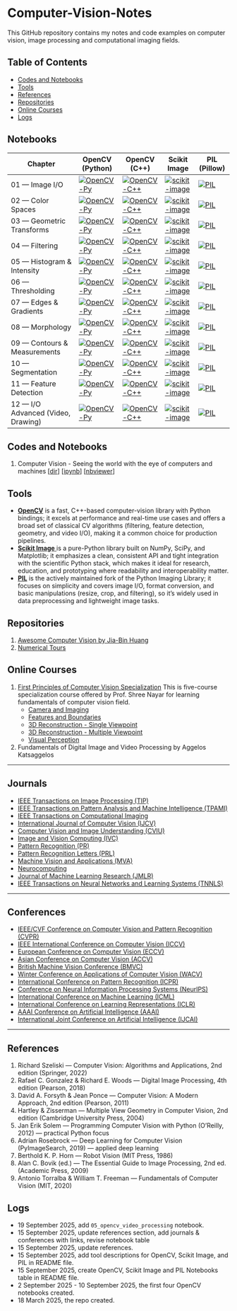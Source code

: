 # Computer-Vision-Notes
This GitHub repository contains my notes and code examples on computer vision, image processing and computational imaging fields.

<!--- 
[![Google Group](https://img.shields.io/badge/-Google%20Group-lightgrey.svg)](https://groups.google.com/forum/#!forum/python-machine-learning-reader-discussion-board)
--->

## Table of Contents
- [Codes and Notebooks](#codes-and-notebooks)
- [Tools](#tools)
- [References](#references)
- [Repositories](#repositories)
- [Online Courses](#online-courses)
- [Logs](#logs)


## Notebooks

| Chapter | OpenCV (Python) | OpenCV (C++) | Scikit Image | PIL (Pillow) |
|---------|-----------------|--------------|--------------|--------------|
| 01 — Image I/O | [![OpenCV-Py](https://img.shields.io/badge/-OpenCV%20(Py)-3776AB?logo=opencv&label=%20&labelColor=2B2B2B&style=flat-square)](https://github.com/<user>/<repo>/blob/main/notebooks/opencv/01_image_io.ipynb) | [![OpenCV-C++](https://img.shields.io/badge/-OpenCV%20(C%2B%2B)-00599C?logo=opencv&label=%20&labelColor=2B2B2B&style=flat-square)](https://github.com/<user>/<repo>/tree/main/cpp/opencv/01_image_io) | [![scikit-image](https://img.shields.io/badge/-scikit--image-F89939?logo=scikitlearn&label=%20&labelColor=2B2B2B&style=flat-square)](https://github.com/<user>/<repo>/blob/main/notebooks/skimage/01_image_io.ipynb) | [![PIL](https://img.shields.io/badge/-PIL-6E6E6E?logo=python&label=%20&labelColor=2B2B2B&style=flat-square)](https://github.com/<user>/<repo>/blob/main/notebooks/pil/01_image_io.ipynb) |
| 02 — Color Spaces | [![OpenCV-Py](https://img.shields.io/badge/-OpenCV%20(Py)-3776AB?logo=opencv&label=%20&labelColor=2B2B2B&style=flat-square)](https://github.com/<user>/<repo>/blob/main/notebooks/opencv/02_color_spaces.ipynb) | [![OpenCV-C++](https://img.shields.io/badge/-OpenCV%20(C%2B%2B)-00599C?logo=opencv&label=%20&labelColor=2B2B2B&style=flat-square)](https://github.com/<user>/<repo>/tree/main/cpp/opencv/02_color_spaces) | [![scikit-image](https://img.shields.io/badge/-scikit--image-F89939?logo=scikitlearn&label=%20&labelColor=2B2B2B&style=flat-square)](https://github.com/<user>/<repo>/blob/main/notebooks/skimage/02_color_spaces.ipynb) | [![PIL](https://img.shields.io/badge/-PIL-6E6E6E?logo=python&label=%20&labelColor=2B2B2B&style=flat-square)](https://github.com/<user>/<repo>/blob/main/notebooks/pil/02_color_spaces.ipynb) |
| 03 — Geometric Transforms | [![OpenCV-Py](https://img.shields.io/badge/-OpenCV%20(Py)-3776AB?logo=opencv&label=%20&labelColor=2B2B2B&style=flat-square)](https://github.com/<user>/<repo>/blob/main/notebooks/opencv/03_geometric_transforms.ipynb) | [![OpenCV-C++](https://img.shields.io/badge/-OpenCV%20(C%2B%2B)-00599C?logo=opencv&label=%20&labelColor=2B2B2B&style=flat-square)](https://github.com/<user>/<repo>/tree/main/cpp/opencv/03_geometric_transforms) | [![scikit-image](https://img.shields.io/badge/-scikit--image-F89939?logo=scikitlearn&label=%20&labelColor=2B2B2B&style=flat-square)](https://github.com/<user>/<repo>/blob/main/notebooks/skimage/03_geometric_transforms.ipynb) | [![PIL](https://img.shields.io/badge/-PIL-6E6E6E?logo=python&label=%20&labelColor=2B2B2B&style=flat-square)](https://github.com/<user>/<repo>/blob/main/notebooks/pil/03_geometric_transforms.ipynb) |
| 04 — Filtering | [![OpenCV-Py](https://img.shields.io/badge/-OpenCV%20(Py)-3776AB?logo=opencv&label=%20&labelColor=2B2B2B&style=flat-square)](https://github.com/<user>/<repo>/blob/main/notebooks/opencv/04_filtering.ipynb) | [![OpenCV-C++](https://img.shields.io/badge/-OpenCV%20(C%2B%2B)-00599C?logo=opencv&label=%20&labelColor=2B2B2B&style=flat-square)](https://github.com/<user>/<repo>/tree/main/cpp/opencv/04_filtering) | [![scikit-image](https://img.shields.io/badge/-scikit--image-F89939?logo=scikitlearn&label=%20&labelColor=2B2B2B&style=flat-square)](https://github.com/<user>/<repo>/blob/main/notebooks/skimage/04_filtering.ipynb) | [![PIL](https://img.shields.io/badge/-PIL-6E6E6E?logo=python&label=%20&labelColor=2B2B2B&style=flat-square)](https://github.com/<user>/<repo>/blob/main/notebooks/pil/04_filtering.ipynb) |
| 05 — Histogram & Intensity | [![OpenCV-Py](https://img.shields.io/badge/-OpenCV%20(Py)-3776AB?logo=opencv&label=%20&labelColor=2B2B2B&style=flat-square)](https://github.com/<user>/<repo>/blob/main/notebooks/opencv/05_histograms_intensity.ipynb) | [![OpenCV-C++](https://img.shields.io/badge/-OpenCV%20(C%2B%2B)-00599C?logo=opencv&label=%20&labelColor=2B2B2B&style=flat-square)](https://github.com/<user>/<repo>/tree/main/cpp/opencv/05_histograms_intensity) | [![scikit-image](https://img.shields.io/badge/-scikit--image-F89939?logo=scikitlearn&label=%20&labelColor=2B2B2B&style=flat-square)](https://github.com/<user>/<repo>/blob/main/notebooks/skimage/05_histograms_intensity.ipynb) | [![PIL](https://img.shields.io/badge/-PIL-6E6E6E?logo=python&label=%20&labelColor=2B2B2B&style=flat-square)](https://github.com/<user>/<repo>/blob/main/notebooks/pil/05_histograms_intensity.ipynb) |
| 06 — Thresholding | [![OpenCV-Py](https://img.shields.io/badge/-OpenCV%20(Py)-3776AB?logo=opencv&label=%20&labelColor=2B2B2B&style=flat-square)](https://github.com/<user>/<repo>/blob/main/notebooks/opencv/06_thresholding.ipynb) | [![OpenCV-C++](https://img.shields.io/badge/-OpenCV%20(C%2B%2B)-00599C?logo=opencv&label=%20&labelColor=2B2B2B&style=flat-square)](https://github.com/<user>/<repo>/tree/main/cpp/opencv/06_thresholding) | [![scikit-image](https://img.shields.io/badge/-scikit--image-F89939?logo=scikitlearn&label=%20&labelColor=2B2B2B&style=flat-square)](https://github.com/<user>/<repo>/blob/main/notebooks/skimage/06_thresholding.ipynb) | [![PIL](https://img.shields.io/badge/-PIL-6E6E6E?logo=python&label=%20&labelColor=2B2B2B&style=flat-square)](https://github.com/<user>/<repo>/blob/main/notebooks/pil/06_thresholding.ipynb) |
| 07 — Edges & Gradients | [![OpenCV-Py](https://img.shields.io/badge/-OpenCV%20(Py)-3776AB?logo=opencv&label=%20&labelColor=2B2B2B&style=flat-square)](https://github.com/<user>/<repo>/blob/main/notebooks/opencv/07_edges_gradients.ipynb) | [![OpenCV-C++](https://img.shields.io/badge/-OpenCV%20(C%2B%2B)-00599C?logo=opencv&label=%20&labelColor=2B2B2B&style=flat-square)](https://github.com/<user>/<repo>/tree/main/cpp/opencv/07_edges_gradients) | [![scikit-image](https://img.shields.io/badge/-scikit--image-F89939?logo=scikitlearn&label=%20&labelColor=2B2B2B&style=flat-square)](https://github.com/<user>/<repo>/blob/main/notebooks/skimage/07_edges_gradients.ipynb) | [![PIL](https://img.shields.io/badge/-PIL-6E6E6E?logo=python&label=%20&labelColor=2B2B2B&style=flat-square)](https://github.com/<user>/<repo>/blob/main/notebooks/pil/07_edges_gradients.ipynb) |
| 08 — Morphology | [![OpenCV-Py](https://img.shields.io/badge/-OpenCV%20(Py)-3776AB?logo=opencv&label=%20&labelColor=2B2B2B&style=flat-square)](https://github.com/<user>/<repo>/blob/main/notebooks/opencv/08_morphology.ipynb) | [![OpenCV-C++](https://img.shields.io/badge/-OpenCV%20(C%2B%2B)-00599C?logo=opencv&label=%20&labelColor=2B2B2B&style=flat-square)](https://github.com/<user>/<repo>/tree/main/cpp/opencv/08_morphology) | [![scikit-image](https://img.shields.io/badge/-scikit--image-F89939?logo=scikitlearn&label=%20&labelColor=2B2B2B&style=flat-square)](https://github.com/<user>/<repo>/blob/main/notebooks/skimage/08_morphology.ipynb) | [![PIL](https://img.shields.io/badge/-PIL-6E6E6E?logo=python&label=%20&labelColor=2B2B2B&style=flat-square)](https://github.com/<user>/<repo>/blob/main/notebooks/pil/08_morphology.ipynb) |
| 09 — Contours & Measurements | [![OpenCV-Py](https://img.shields.io/badge/-OpenCV%20(Py)-3776AB?logo=opencv&label=%20&labelColor=2B2B2B&style=flat-square)](https://github.com/<user>/<repo>/blob/main/notebooks/opencv/09_contours_measurements.ipynb) | [![OpenCV-C++](https://img.shields.io/badge/-OpenCV%20(C%2B%2B)-00599C?logo=opencv&label=%20&labelColor=2B2B2B&style=flat-square)](https://github.com/<user>/<repo>/tree/main/cpp/opencv/09_contours_measurements) | [![scikit-image](https://img.shields.io/badge/-scikit--image-F89939?logo=scikitlearn&label=%20&labelColor=2B2B2B&style=flat-square)](https://github.com/<user>/<repo>/blob/main/notebooks/skimage/09_contours_measurements.ipynb) | [![PIL](https://img.shields.io/badge/-PIL-6E6E6E?logo=python&label=%20&labelColor=2B2B2B&style=flat-square)](https://github.com/<user>/<repo>/blob/main/notebooks/pil/09_contours_measurements.ipynb) |
| 10 — Segmentation | [![OpenCV-Py](https://img.shields.io/badge/-OpenCV%20(Py)-3776AB?logo=opencv&label=%20&labelColor=2B2B2B&style=flat-square)](https://github.com/<user>/<repo>/blob/main/notebooks/opencv/10_segmentation.ipynb) | [![OpenCV-C++](https://img.shields.io/badge/-OpenCV%20(C%2B%2B)-00599C?logo=opencv&label=%20&labelColor=2B2B2B&style=flat-square)](https://github.com/<user>/<repo>/tree/main/cpp/opencv/10_segmentation) | [![scikit-image](https://img.shields.io/badge/-scikit--image-F89939?logo=scikitlearn&label=%20&labelColor=2B2B2B&style=flat-square)](https://github.com/<user>/<repo>/blob/main/notebooks/skimage/10_segmentation.ipynb) | [![PIL](https://img.shields.io/badge/-PIL-6E6E6E?logo=python&label=%20&labelColor=2B2B2B&style=flat-square)](https://github.com/<user>/<repo>/blob/main/notebooks/pil/10_segmentation.ipynb) |
| 11 — Feature Detection | [![OpenCV-Py](https://img.shields.io/badge/-OpenCV%20(Py)-3776AB?logo=opencv&label=%20&labelColor=2B2B2B&style=flat-square)](https://github.com/<user>/<repo>/blob/main/notebooks/opencv/11_features.ipynb) | [![OpenCV-C++](https://img.shields.io/badge/-OpenCV%20(C%2B%2B)-00599C?logo=opencv&label=%20&labelColor=2B2B2B&style=flat-square)](https://github.com/<user>/<repo>/tree/main/cpp/opencv/11_features) | [![scikit-image](https://img.shields.io/badge/-scikit--image-F89939?logo=scikitlearn&label=%20&labelColor=2B2B2B&style=flat-square)](https://github.com/<user>/<repo>/blob/main/notebooks/skimage/11_features.ipynb) | [![PIL](https://img.shields.io/badge/-PIL-6E6E6E?logo=python&label=%20&labelColor=2B2B2B&style=flat-square)](https://github.com/<user>/<repo>/blob/main/notebooks/pil/11_features.ipynb) |
| 12 — I/O Advanced (Video, Drawing) | [![OpenCV-Py](https://img.shields.io/badge/-OpenCV%20(Py)-3776AB?logo=opencv&label=%20&labelColor=2B2B2B&style=flat-square)](https://github.com/<user>/<repo>/blob/main/notebooks/opencv/12_io_advanced_video_drawing.ipynb) | [![OpenCV-C++](https://img.shields.io/badge/-OpenCV%20(C%2B%2B)-00599C?logo=opencv&label=%20&labelColor=2B2B2B&style=flat-square)](https://github.com/<user>/<repo>/tree/main/cpp/opencv/12_io_advanced_video_drawing) | [![scikit-image](https://img.shields.io/badge/-scikit--image-F89939?logo=scikitlearn&label=%20&labelColor=2B2B2B&style=flat-square)](https://github.com/<user>/<repo>/blob/main/notebooks/skimage/12_io_advanced_video_drawing.ipynb) | [![PIL](https://img.shields.io/badge/-PIL-6E6E6E?logo=python&label=%20&labelColor=2B2B2B&style=flat-square)](https://github.com/<user>/<repo>/blob/main/notebooks/pil/12_io_advanced_video_drawing.ipynb) |


<!---
- Excerpts from the [Foreword](./docs/foreword_ro.pdf) and [Preface](./docs/preface_sr.pdf)
- [Instructions for setting up Python and the Jupiter Notebook](./code/ch01/README.md)  

<br>
--->

<!--- 1. Computer Vision - Seeing the world with the eye of computers and machines [[dir](./code/ch01)] [[ipynb](./code/ch01/ch01.ipynb)] [[nbviewer](http://nbviewer.ipython.org/github/rasbt/python-machine-learning-book/blob/master/code/ch01/ch01.ipynb)] --->

## Codes and Notebooks
1. Computer Vision - Seeing the world with the eye of computers and machines [[dir](./code/ch01)] [[ipynb](./code/ch01/ch01.ipynb)] [[nbviewer](http://nbviewer.ipython.org/github/rasbt/python-machine-learning-book/blob/master/code/ch01/ch01.ipynb)]
<!--- 2. Computer Vision - Seeing the world with the eye of computers and machines [[dir](./code/ch01)] [[ipynb](./code/ch01/ch01.ipynb)] [[nbviewer](http://nbviewer.ipython.org/github/rasbt/python-machine-learning-book/blob/master/code/ch01/ch01.ipynb)]
3. Computer Vision - Seeing the world with the eye of computers and machines [[dir](./code/ch01)] [[ipynb](./code/ch01/ch01.ipynb)] [[nbviewer](http://nbviewer.ipython.org/github/rasbt/python-machine-learning-book/blob/master/code/ch01/ch01.ipynb)]
4. Computer Vision - Seeing the world with the eye of computers and machines [[dir](./code/ch01)] [[ipynb](./code/ch01/ch01.ipynb)] [[nbviewer](http://nbviewer.ipython.org/github/rasbt/python-machine-learning-book/blob/master/code/ch01/ch01.ipynb)]
--->
<!---
#### Equation Reference

<a href="https://github.com/rasbt/python-machine-learning-book/tree/master/docs/equations"><img src="images/equation-ref-logo.png" width="200" height="200" /></a>

[[PDF](./docs/equations/pymle-equations.pdf)] [[TEX](./docs/equations/pymle-equations.tex)]

#### Slides for Teaching

A big thanks to [Dmitriy Dligach](dmitriydligach) for sharing his slides from his machine learning course that is currently offered at [Loyola University Chicago](http://www.luc.edu/cs/). 

- [https://github.com/dmitriydligach/PyMLSlides](https://github.com/dmitriydligach/PyMLSlides)
- 
--->
## Tools
- [**OpenCV**](https://docs.opencv.org/4.x/index.html) is a fast, C++-based computer-vision library with Python bindings; it excels at performance and real-time use cases and offers a broad set of classical CV algorithms (filtering, feature detection, geometry, and video I/O), making it a common choice for production pipelines.
- [**Scikit Image** ](https://scikit-image.org/) is a pure-Python library built on NumPy, SciPy, and Matplotlib; it emphasizes a clean, consistent API and tight integration with the scientific Python stack, which makes it ideal for research, education, and prototyping where readability and interoperability matter.
- [**PIL**](https://pillow.readthedocs.io/en/stable/) is the actively maintained fork of the Python Imaging Library; it focuses on simplicity and covers image I/O, format conversion, and basic manipulations (resize, crop, and filtering), so it’s widely used in data preprocessing and lightweight image tasks.

<!---
- [Octave `image` Package](https://octave.sourceforge.io/image/overview.html)
#### Additional Math and NumPy Resources

Some readers were asking about Math and NumPy primers, since they were not included due to length limitations. However, I recently put together such resources for another book, but I made these *chapters* freely available online in hope that they also serve as helpful background material for this book:


- Algebra Basics [[PDF](https://sebastianraschka.com/pdf/books/dlb/appendix_b_algebra.pdf)] [[EPUB](https://sebastianraschka.com/pdf/books/dlb/appendix_b_algebra.epub)]

- A Calculus and Differentiation Primer [[PDF](https://sebastianraschka.com/pdf/books/dlb/appendix_d_calculus.pdf)] [[EPUB](https://sebastianraschka.com/pdf/books/dlb/appendix_d_calculus.epub)]

- Introduction to NumPy [[PDF](https://sebastianraschka.com/pdf/books/dlb/appendix_f_numpy-intro.pdf)] [[EPUB](https://sebastianraschka.com/pdf/books/dlb/appendix_f_numpy-intro.epub)] [[Code Notebook](https://github.com/rasbt/deep-learning-book/blob/master/code/appendix_f_numpy-intro/appendix_f_numpy-intro.ipynb)]

---
--->

<!---
#### Citing this Book

You are very welcome to re-use the code snippets or other contents from this book
in scientific publications and other works;
in this case, I would appreciate citations to the original source:

**BibTeX**:

```
@Book{raschka2015python,
 author = {Raschka, Sebastian},
 title = {Python Machine Learning},
 publisher = {Packt Publishing},
 year = {2015},
 address = {Birmingham, UK},
 isbn = {1783555130}
 }
```
--->

<!---
### [Feedback & Reviews](./docs/feedback.md)

#### [Short review snippets](./docs/feedback.md)

[![](./images/pymle_amzn.png)](https://www.amazon.com/Python-Machine-Learning-Sebastian-Raschka/dp/1783555130/ref=sr_1_1?ie=UTF8&qid=1472342570&sr=8-1&keywords=sebastian+raschka)

---
> *Sebastian Raschka’s new book, Python Machine Learning, has just been released. I got a chance to read a review copy and it’s just as I expected - really great! It’s well organized, super easy to follow, and it not only offers a good foundation for smart, non-experts, practitioners will get some ideas and learn new tricks here as well.*  
– Lon Riesberg at [Data Elixir](http://dataelixir.com/issues/55#start)

> *Superb job! Thus far, for me it seems to have hit the right balance of theory and practice…math and code!*   
– [Brian Thomas](http://sebastianraschka.com/blog/2015/writing-pymle.html#comment-2295668894)

> *I've read (virtually) every Machine Learning title based around Scikit-learn and this is hands-down the best one out there.*    
– [Jason Wolosonovich](https://www.linkedin.com/pulse/python-machine-learning-sebastian-raschka-review-jason-wolosonovich?trk=prof-post)

> *The best book I've seen to come out of PACKT Publishing. This is a very well written introduction to machine learning with Python. As others have noted, a perfect mixture of theory and application.*    
– [Josh D.](https://www.amazon.com/gp/customer-reviews/R27WB1GWTNGIR2/ref=cm_cr_getr_d_rvw_ttl?ie=UTF8&ASIN=1783555130)

> *A book with a blend of qualities that is hard to come by: combines the needed mathematics to control the theory with the applied coding in Python. Also great to see it doesn't waste paper in giving a primer on Python as many other books do just to appeal to the greater audience. You can tell it's been written by knowledgeable writers and not just DIY geeks.*    
– [Amazon Customer](https://www.amazon.com/gp/customer-reviews/RZWY4TF66Z6V0/ref=cm_cr_getr_d_rvw_ttl?ie=UTF8&ASIN=1783555130)

> *Sebastian Raschka created an amazing machine learning tutorial which combines theory with practice. The book explains machine learning from a theoretical perspective and has tons of coded examples to show how you would actually use the machine learning technique. It can be read by a beginner or advanced programmer.*
- William P. Ross, [7 Must Read Python Books](http://williampross.com/7-must-read-python-books/)

#### Longer reviews

If you need help to decide whether this book is for you, check out some of the "longer" reviews linked below. (If you wrote a review, please let me know, and I'd be happy to add it to the list).

- [Python Machine Learning Review](http://www.bcs.org/content/conWebDoc/55586) by Patrick Hill at the Chartered Institute for IT
- [Book Review: Python Machine Learning by Sebastian Raschka](http://whatpixel.com/python-machine-learning-book-review/) by Alex Turner at WhatPixel

---

## Links

- ebook and paperback at [Amazon.com](http://www.amazon.com/Python-Machine-Learning-Sebastian-Raschka/dp/1783555130/ref=sr_1_2?ie=UTF8&qid=1437754343&sr=8-2&keywords=python+machine+learning+essentials), [Amazon.co.uk](http://www.amazon.co.uk/Python-Machine-Learning-Sebastian-Raschka/dp/1783555130), [Amazon.de](http://www.amazon.de/s/ref=nb_sb_noss_2?__mk_de_DE=ÅMÅŽÕÑ&url=search-alias%3Daps&field-keywords=python+machine+learning)
- [ebook and paperback](https://www.packtpub.com/big-data-and-business-intelligence/python-machine-learning) from Packt (the publisher)
- at other book stores: [Google Books](https://books.google.com/books?id=GOVOCwAAQBAJ&source=gbs_slider_cls_metadata_7_mylibrary), [O'Reilly](http://shop.oreilly.com/product/9781783555130.do), [Safari](https://www.safaribooksonline.com/library/view/python-machine-learning/9781783555130/), [Barnes & Noble](http://www.barnesandnoble.com/w/python-machine-learning-essentials-sebastian-raschka/1121999969?ean=9781783555130), [Apple iBooks](https://itunes.apple.com/us/book/python-machine-learning/id1028207310?mt=11), ...
- social platforms: [Goodreads](https://www.goodreads.com/book/show/25545994-python-machine-learning)

#### Translations

- [Italian translation](https://www.amazon.it/learning-Costruire-algoritmi-generare-conoscenza/dp/8850333978/) via "Apogeo"
- [German translation](https://www.amazon.de/Machine-Learning-Python-mitp-Professional/dp/3958454224/) via "mitp Verlag"
- [Japanese translation](http://www.amazon.co.jp/gp/product/4844380605/) via "Impress Top Gear"
- [Chinese translation (traditional Chinese)](https://taiwan.kinokuniya.com/bw/9789864341405)
- [Chinese translation (simple Chinese)](https://book.douban.com/subject/27000110/)
- [Korean translation](http://www.kyobobook.co.kr/product/detailViewKor.laf?mallGb=KOR&ejkGb=KOR&barcode=9791187497035) via "Kyobo"
- [Polish translation](https://www.amazon.de/Python-Uczenie-maszynowe-Sebastian-Raschka/dp/8328336138/ref=sr_1_11?ie=UTF8&qid=1513601461&sr=8-11&keywords=sebastian+raschka) via "Helion"

---
--->

   
<!--- BONUS NOTEBOOKS

### Bonus Notebooks (not in the book)

- Logistic Regression Implementation [[dir](./code/bonus)] [[ipynb](./code/bonus/logistic_regression.ipynb)] [[nbviewer](http://nbviewer.ipython.org/github/rasbt/python-machine-learning-book/blob/master/code/bonus/logistic_regression.ipynb)]
- A Basic Pipeline and Grid Search Setup [[dir](./code/bonus)] [[ipynb](./code/bonus/svm_iris_pipeline_and_gridsearch.ipynb)] [[nbviewer](http://nbviewer.ipython.org/github/rasbt/python-machine-learning-book/blob/master/code/bonus/svm_iris_pipeline_and_gridsearch.ipynb)]
- An Extended Nested Cross-Validation Example [[dir](./code/bonus)] [[ipynb](./code/bonus/nested_cross_validation.ipynb)] [[nbviewer](http://nbviewer.ipython.org/github/rasbt/python-machine-learning-book/blob/master/code/bonus/nested_cross_validation.ipynb)]
- A Simple Barebones Flask Webapp Template [[view directory](./code/bonus/flask_webapp_ex01)][[download as zip-file](https://github.com/rasbt/python-machine-learning-book/raw/master/code/bonus/flask_webapp_ex01/flask_webapp_ex01.zip)]
- Reading handwritten digits from MNIST into NumPy arrays [[GitHub ipynb](./code/bonus/reading_mnist.ipynb)] [[nbviewer](http://nbviewer.ipython.org/github/rasbt/python-machine-learning-book/blob/master/code/bonus/reading_mnist.ipynb)]
- Scikit-learn Model Persistence using JSON [[GitHub ipynb](./code/bonus/scikit-model-to-json.ipynb)] [[nbviewer](http://nbviewer.ipython.org/github/rasbt/python-machine-learning-book/blob/master/code/bonus/scikit-model-to-json.ipynb)]
- Multinomial logistic regression / softmax regression [[GitHub ipynb](./code/bonus/softmax-regression.ipynb)] [[nbviewer](http://nbviewer.ipython.org/github/rasbt/python-machine-learning-book/blob/master/code/bonus/softmax-regression.ipynb)]

<hr>
--->

<!--- RELATED CONTENT
**Related Content**

- [Model evaluation, model selection, and algorithm selection in machine learning - Part I](http://sebastianraschka.com/blog/2016/model-evaluation-selection-part1.html)
- [Model evaluation, model selection, and algorithm selection in machine learning - Part II](http://sebastianraschka.com/blog/2016/model-evaluation-selection-part2.html)
- [Model evaluation, model selection, and algorithm selection in machine learning - Part III](http://sebastianraschka.com/blog/2016/model-evaluation-selection-part3.html)
--->


<!---
**Note**

I have set up a separate library, [`mlxtend`](http://rasbt.github.io/mlxtend/), containing additional implementations of machine learning (and general "data science") algorithms. I also added implementations from this book (for example, the decision region plot, the artificial neural network, and sequential feature selection algorithms) with additional functionality.

[![](./images/mlxtend_logo.png)](http://rasbt.github.io/mlxtend/)
--->


## Repositories
1. [Awesome Computer Vision by Jia-Bin Huang](https://github.com/jbhuang0604/awesome-computer-vision?tab=readme-ov-file)
2. [Numerical Tours](https://mathematical-tours.github.io/maths-ia-course/)

## Online Courses
1. [First Principles of Computer Vision Specialization](https://www.coursera.org/learn/3d-reconstruction-multiple-viewpoints?specialization=firstprinciplesofcomputervision)
   This is five-course specialization course offered by Prof. Shree Nayar for learning fundamentals of computer vision field. 
   - [Camera and Imaging](https://www.coursera.org/learn/cameraandimaging?specialization=firstprinciplesofcomputervision)
   - [Features and Boundaries](https://www.coursera.org/learn/features-and-boundaries?specialization=firstprinciplesofcomputervision)
   - [3D Reconstruction - Single Viewpoint](https://www.coursera.org/learn/3d-reconstruction---single-viewpoint?specialization=firstprinciplesofcomputervision)
   - [3D Reconstruction - Multiple Viewpoint](https://www.coursera.org/learn/3d-reconstruction-multiple-viewpoints?specialization=firstprinciplesofcomputervision)
   - [Visual Perception](https://www.coursera.org/learn/perception?specialization=firstprinciplesofcomputervision)
3. Fundamentals of Digital Image and Video Processing by Aggelos Katsaggelos 

---

## Journals

* [IEEE Transactions on Image Processing (TIP)](https://ieeexplore.ieee.org/xpl/RecentIssue.jsp?punumber=83)
* [IEEE Transactions on Pattern Analysis and Machine Intelligence (TPAMI)](https://ieeexplore.ieee.org/xpl/RecentIssue.jsp?punumber=34)
* [IEEE Transactions on Computational Imaging](https://ieeexplore.ieee.org/xpl/RecentIssue.jsp?punumber=6745852)
* [International Journal of Computer Vision (IJCV)](https://www.springer.com/journal/11263)
* [Computer Vision and Image Understanding (CVIU)](https://www.sciencedirect.com/journal/computer-vision-and-image-understanding)
* [Image and Vision Computing (IVC)](https://www.sciencedirect.com/journal/image-and-vision-computing)
* [Pattern Recognition (PR)](https://www.sciencedirect.com/journal/pattern-recognition)
* [Pattern Recognition Letters (PRL)](https://www.sciencedirect.com/journal/pattern-recognition-letters)
* [Machine Vision and Applications (MVA)](https://www.springer.com/journal/138)
* [Neurocomputing](https://www.sciencedirect.com/journal/neurocomputing)
* [Journal of Machine Learning Research (JMLR)](https://www.jmlr.org/)
* [IEEE Transactions on Neural Networks and Learning Systems (TNNLS)](https://ieeexplore.ieee.org/xpl/RecentIssue.jsp?punumber=5962385)

---

## Conferences

* [IEEE/CVF Conference on Computer Vision and Pattern Recognition (CVPR)](https://cvpr.thecvf.com/)
* [IEEE International Conference on Computer Vision (ICCV)](https://iccv.thecvf.com/)
* [European Conference on Computer Vision (ECCV)](https://eccv.ecva.net/)
* [Asian Conference on Computer Vision (ACCV)](https://accv2024.org/)
* [British Machine Vision Conference (BMVC)](https://bmvc2024.org.uk/)
* [Winter Conference on Applications of Computer Vision (WACV)](https://wacv.thecvf.com/)
* [International Conference on Pattern Recognition (ICPR)](https://www.icpr2024.org/)
* [Conference on Neural Information Processing Systems (NeurIPS)](https://nips.cc/)
* [International Conference on Machine Learning (ICML)](https://icml.cc/)
* [International Conference on Learning Representations (ICLR)](https://iclr.cc/)
* [AAAI Conference on Artificial Intelligence (AAAI)](https://aaai.org/Conferences/AAAI)
* [International Joint Conference on Artificial Intelligence (IJCAI)](https://ijcai.org/)

---


## References
1. Richard Szeliski — Computer Vision: Algorithms and Applications, 2nd edition (Springer, 2022)
2. Rafael C. Gonzalez & Richard E. Woods — Digital Image Processing, 4th edition (Pearson, 2018)
3. David A. Forsyth & Jean Ponce — Computer Vision: A Modern Approach, 2nd edition (Pearson, 2011)
4. Hartley & Zisserman — Multiple View Geometry in Computer Vision, 2nd edition (Cambridge University Press, 2004)
5. Jan Erik Solem — Programming Computer Vision with Python (O’Reilly, 2012) — practical Python focus
6. Adrian Rosebrock — Deep Learning for Computer Vision (PyImageSearch, 2019) — applied deep learning
7. Berthold K. P. Horn — Robot Vision (MIT Press, 1986)
8. Alan C. Bovik (ed.) — The Essential Guide to Image Processing, 2nd ed. (Academic Press, 2009)
9. Antonio Torralba & William T. Freeman — Fundamentals of Computer Vision (MIT, 2020)


<!--- EXAMPLES
## Examples and Applications by Readers

Once again, I have to say (big!) THANKS for all the nice feedback about the book. I've received many emails from readers, who
put the concepts and examples from this book out into the real world and make good use of them in their projects. In this section, I am
starting to gather some of these great applications, and I'd be more than happy to add your project to this list -- just shoot me a quick mail!

- [40 scripts on Optical Character Recognition](https://github.com/rrlyman/PythonMachineLearingExamples) by [Richard Lyman](https://github.com/rrlyman)
- [Code experiments](https://github.com/jeremyn/python-machine-learning-book) by [Jeremy Nation](https://github.com/jeremyn)
- [What I Learned Implementing a Classifier from Scratch in Python](http://www.jeannicholashould.com) by [Jean-Nicholas Hould](http://www.jeannicholashould.com)

--->

<!--- FAQ
## FAQ

### General Questions

- [What are machine learning and data science?](./faq/datascience-ml.md)
- [Why do you and other people sometimes implement machine learning algorithms from scratch?](./faq/implementing-from-scratch.md)
- [What learning path/discipline in data science I should focus on?](./faq/data-science-career.md)
- [At what point should one start contributing to open source?](./faq/open-source.md)
- [How important do you think having a mentor is to the learning process?](./faq/mentor.md)
- [Where are the best online communities centered around data science/machine learning or python?](./faq/ml-python-communities.md)
- [How would you explain machine learning to a software engineer?](./faq/ml-to-a-programmer.md)
- [How would your curriculum for a machine learning beginner look like?](./faq/ml-curriculum.md)
- [What is the Definition of Data Science?](./faq/definition_data-science.md)
- [How do Data Scientists perform model selection? Is it different from Kaggle?](./faq/model-selection-in-datascience.md)

### Questions about the Machine Learning Field

- [How are Artificial Intelligence and Machine Learning related?](./faq/ai-and-ml.md)
- [What are some real-world examples of applications of machine learning in the field?](./faq/ml-examples.md)
- [What are the different fields of study in data mining?](./faq/datamining-overview.md)
- [What are differences in research nature between the two fields: machine learning & data mining?](./faq/datamining-vs-ml.md)
- [How do I know if the problem is solvable through machine learning?](./faq/ml-solvable.md)
- [What are the origins of machine learning?](./faq/ml-origins.md)
- [How was classification, as a learning machine, developed?](./faq/classifier-history.md)
- [Which machine learning algorithms can be considered as among the best?](./faq/best-ml-algo.md)
- [What are the broad categories of classifiers?](./faq/classifier-categories.md)
- [What is the difference between a classifier and a model?](./faq/difference_classifier_model.md)
- [What is the difference between a parametric learning algorithm and a nonparametric learning algorithm?](./faq/parametric_vs_nonparametric.md)
- [What is the difference between a cost function and a loss function in machine learning?](./faq/cost-vs-loss.md)

### Questions about ML Concepts and Statistics

##### Cost Functions and Optimization

- [Fitting a model via closed-form equations vs. Gradient Descent vs Stochastic Gradient Descent vs Mini-Batch Learning -- what is the difference?](./faq/closed-form-vs-gd.md)
- [How do you derive the Gradient Descent rule for Linear Regression and Adaline?](./faq/linear-gradient-derivative.md)

##### Regression Analysis

- [What is the difference between Pearson R and Simple Linear Regression?](./faq/pearson-r-vs-linear-regr.md)

##### Tree models

- [How does the random forest model work? How is it different from bagging and boosting in ensemble models?](./faq/bagging-boosting-rf.md)
- [What are the disadvantages of using classic decision tree algorithm for a large dataset?](./faq/decision-tree-disadvantages.md)
- [Why are implementations of decision tree algorithms usually binary, and what are the advantages of the different impurity metrics?](./faq/decision-tree-binary.md)
- [Why are we growing decision trees via entropy instead of the classification error?](./faq/decisiontree-error-vs-entropy.md)
- [When can a random forest perform terribly?](./faq/random-forest-perform-terribly.md)

##### Model evaluation

- [What is overfitting?](./faq/overfitting.md)
- [How can I avoid overfitting?](./faq/avoid-overfitting.md)
- [Is it always better to have the largest possible number of folds when performing cross validation?](./faq/number-of-kfolds.md)
- [When training an SVM classifier, is it better to have a large or small number of support vectors?](./faq/num-support-vectors.md)
- [How do I evaluate a model?](./faq/evaluate-a-model.md)
- [What is the best validation metric for multi-class classification?](./faq/multiclass-metric.md)
- [What factors should I consider when choosing a predictive model technique?](./faq/choosing-technique.md)
- [What are the best toy datasets to help visualize and understand classifier behavior?](./faq/clf-behavior-data.md)
- [How do I select SVM kernels?](./faq/select_svm_kernels.md)
- [Interlude: Comparing and Computing Performance Metrics in Cross-Validation -- Imbalanced Class Problems and 3 Different Ways to Compute the F1 Score](./faq/computing-the-f1-score.md)

##### Logistic Regression

- [What is Softmax regression and how is it related to Logistic regression?](./faq/softmax_regression.md)
- [Why is logistic regression considered a linear model?](./faq/logistic_regression_linear.md)
- [What is the probabilistic interpretation of regularized logistic regression?](./faq/probablistic-logistic-regression.md)
- [Does regularization in logistic regression always results in better fit and better generalization?](./faq/regularized-logistic-regression-performance.md)
- [What is the major difference between naive Bayes and logistic regression?](./faq/naive-bayes-vs-logistic-regression.md)
- [What exactly is the "softmax and the multinomial logistic loss" in the context of machine learning?](./faq/softmax.md)
- [What is the relation between Logistic Regression and Neural Networks and when to use which?](./faq/logisticregr-neuralnet.md)
- [Logistic Regression: Why sigmoid function?](./faq/logistic-why-sigmoid.md)
- [Is there an analytical solution to Logistic Regression similar to the Normal Equation for Linear Regression?](./faq/logistic-analytical.md)


##### Neural Networks and Deep Learning

- [What is the difference between deep learning and usual machine learning?](./faq/difference-deep-and-normal-learning.md)
- [Can you give a visual explanation for the back propagation algorithm for neural networks?](./faq/visual-backpropagation.md)
- [Why did it take so long for deep networks to be invented?](./faq/inventing-deeplearning.md)
- [What are some good books/papers for learning deep learning?](./faq/deep-learning-resources.md)
- [Why are there so many deep learning libraries?](./faq/many-deeplearning-libs.md)
- [Why do some people hate neural networks/deep learning?](./faq/deeplearning-criticism.md)
- [How can I know if Deep Learning works better for a specific problem than SVM or random forest?](./faq/deeplearn-vs-svm-randomforest.md)
- [What is wrong when my neural network's error increases?](./faq/neuralnet-error.md)
- [How do I debug an artificial neural network algorithm?](./faq/nnet-debugging-checklist.md)
- [What is the difference between a Perceptron, Adaline, and neural network model?](./faq/diff-perceptron-adaline-neuralnet.md)
- [What is the basic idea behind the dropout technique?](./faq/dropout.md)


##### Other Algorithms for Supervised Learning

- [Why is Nearest Neighbor a Lazy Algorithm?](./faq/lazy-knn.md)

##### Unsupervised Learning

- [What are some of the issues with clustering?](./faq/issues-with-clustering.md)

##### Semi-Supervised Learning

- [What are the advantages of semi-supervised learning over supervised and unsupervised learning?](./faq/semi-vs-supervised.md)

##### Ensemble Methods

- [Is Combining Classifiers with Stacking Better than Selecting the Best One?](./faq/logistic-boosting.md)

##### Preprocessing, Feature Selection and Extraction

- [Why do we need to re-use training parameters to transform test data?](./faq/scale-training-test.md)
- [What are the different dimensionality reduction methods in machine learning?](./faq/dimensionality-reduction.md)
- [What is the difference between LDA and PCA for dimensionality reduction?](./faq/lda-vs-pca.md)
- [When should I apply data normalization/standardization?](./faq/when-to-standardize.md)
- [Does mean centering or feature scaling affect a Principal Component Analysis?](./faq/pca-scaling.md)
- [How do you attack a machine learning problem with a large number of features?](./faq/large-num-features.md)
- [What are some common approaches for dealing with missing data?](./faq/missing-data.md)
- [What is the difference between filter, wrapper, and embedded methods for feature selection?](./faq/feature_sele_categories.md)
- [Should data preparation/pre-processing step be considered one part of feature engineering? Why or why not?](./faq/dataprep-vs-dataengin.md)
- [Is a bag of words feature representation for text classification considered as a sparse matrix?](./faq/bag-of-words-sparsity.md)

##### Naive Bayes

- [Why is the Naive Bayes Classifier naive?](./faq/naive-naive-bayes.md)
- [What is the decision boundary for Naive Bayes?](./faq/naive-bayes-boundary.md)
- [Can I use Naive Bayes classifiers for mixed variable types?](./faq/naive-bayes-vartypes.md)
- [Is it possible to mix different variable types in Naive Bayes, for example, binary and continues features?](./naive-bayes-vartypes.md)

##### Other

- [What is Euclidean distance in terms of machine learning?](./faq/euclidean-distance.md)
- [When should one use median, as opposed to the mean or average?](./faq/median-vs-mean.md)

##### Programming Languages and Libraries for Data Science and Machine Learning

- [Is R used extensively today in data science?](./faq/r-in-datascience.md)
- [What is the main difference between TensorFlow and scikit-learn?](./faq/tensorflow-vs-scikitlearn.md)

<br>


### Questions about the Book

- [Can I use paragraphs and images from the book in presentations or my blog?](./faq/copyright.md)
- [How is this different from other machine learning books?](./faq/different.md)
- [Which version of Python was used in the code examples?](./faq/py2py3.md)
- [Which technologies and libraries are being used?](./faq/technologies.md)
- [Which book version/format would you recommend?](./faq/version.md)
- [Why did you choose Python for machine learning?](./faq/why-python.md)
- [Why do you use so many leading and trailing underscores in the code examples?](./faq/underscore-convention.md)
- [What is the purpose of the `return self` idioms in your code examples?](./faq/return_self_idiom.md)
- [Are there any prerequisites and recommended pre-readings?](./faq/prerequisites.md)
- [How can I apply SVM to categorical data?](./faq/svm_for_categorical.md)

--->

<!--- CONTACT
## Contact

I am happy to answer questions! Just write me an [email](mailto:mail@sebastianraschka.com)
or consider asking the question on the [Google Groups Email List](https://groups.google.com/forum/#!forum/python-machine-learning-book).

If you are interested in keeping in touch, I have quite a lively twitter stream ([@rasbt](https://twitter.com/rasbt)) all about data science and machine learning. I also maintain a [blog](http://sebastianraschka.com/articles.html) where I post all of the things I am particularly excited about.
--->

## Logs 
- 19 September 2025, add `05_opencv_video_processing` notebook.
- 15 September 2025, update references section, add journals & conferences with links, revise notebook table
- 15 September 2025, update references.
- 15 September 2025, add tool descriptions for OpenCV, Scikit Image, and PIL in README file.
- 15 September 2025, create OpenCV, Scikit Image and PIL Notebooks table in README file.
- 2 September 2025 - 10 September 2025, the first four OpenCV notebooks created.
- 18 March 2025, the repo created.

<!--- - 18 March, Create News section.  --->


<!--- Zero to Mastery Machine Learning Directory
# Zero to Mastery Machine Learning
[![Binder](https://mybinder.org/badge_logo.svg)](https://mybinder.org/v2/gh/mrdbourke/zero-to-mastery-ml/master)
[![Colab](https://colab.research.google.com/assets/colab-badge.svg)](https://colab.research.google.com/github/mrdbourke/zero-to-mastery-ml/blob/master)

Welcome! This repository contains all of the code, notebooks, images and other materials related to the [Zero to Mastery Machine Learning Course on Udemy](https://dbourke.link/mlcourse) and [zerotomastery.io](https://dbourke.link/ZTMmlcourse).

## Quick links

* 🎥 Watch the [first 10 hours of the course on YouTube](https://youtu.be/r67SfaiYaDI).
* 📚 Read the materials of the course in a [beautiful online book](https://dev.mrdbourke.com/zero-to-mastery-ml/).
* 🤔 Found something wrong with the code? Leave an [issue](https://github.com/mrdbourke/zero-to-mastery-ml/issues).
* ❓ Got a question? [Post a discussion](https://github.com/mrdbourke/zero-to-mastery-ml/discussions) (see the [question template](https://github.com/mrdbourke/zero-to-mastery-ml/discussions/48)). 

## Updates

* **30 October 2024** - Add course book version of [Milestone Project 2: Bulldozer Price Regression](https://dev.mrdbourke.com/zero-to-mastery-ml/end-to-end-bluebook-bulldozer-price-regression-v2/) (updated for 2025 onwards)
* **12 September 2024** - Working on updating the materials for 2025, see progress in [#105](https://github.com/mrdbourke/zero-to-mastery-ml/discussions/105)
* **12 October 2023** - Created an online book version of the course materials, see: https://dev.mrdbourke.com/zero-to-mastery-ml/ 

## Contents

The following contents are listed in suggested chronological order.

But feel free to mix in match in anyway you feel fit.

> **Note:** All of the datasets we use in the course are available in the [`data/`](https://github.com/mrdbourke/zero-to-mastery-ml/tree/master/data) folder.

| **Section** | **Resource** | **Description** |
|-----|-----|-----| 
| 00 | [A 6 step framework for approaching machine learning projects](https://dev.mrdbourke.com/zero-to-mastery-ml/a-6-step-framework-for-approaching-machine-learning-projects/) | A guideline for different kinds of machine learning projects and how to break them down into smaller steps. |
| 01 | [Introduction to NumPy](https://dev.mrdbourke.com/zero-to-mastery-ml/introduction-to-numpy/) | NumPy stands for Numerical Python. It's one of the most used Python libraries for numerical processing (which is what much of data science and machine learning is). | 
| 02 | [Introduction to pandas](https://dev.mrdbourke.com/zero-to-mastery-ml/introduction-to-pandas/) | pandas is a Python library for manipulating and analysing data. You can imagine pandas as a programmatic form of an Excel spreadsheet. |
| 03 | [Introduction to Matplotlib](https://dev.mrdbourke.com/zero-to-mastery-ml/introduction-to-matplotlib/) | Matplotlib helps to visualize data. You can create plots and graphs programmatically based on various data sources. |
| 04 | [Introduction to Scikit-Learn](https://dev.mrdbourke.com/zero-to-mastery-ml/introduction-to-scikit-learn/) | Scikit-Learn or sklearn is full of data processing techniques as well as pre-built machine learning algorithms for many different tasks. |
| 05 | [Milestone Project 1: End-to-end Heart Disease Classification](https://dev.mrdbourke.com/zero-to-mastery-ml/end-to-end-heart-disease-classification/) | Here we'll put together everything we've gone through in the previous sections to create a machine learning model that is capable of classifying if someone has heart disease or not based on their health characteristics. We'll start with a raw dataset and work through performing an exploratory data analysis (EDA) on it before trying out several different machine learning models to see which performs best. | 
| 06 | [Milestone Project 2: End-to-end Bulldozer Price Prediction](https://dev.mrdbourke.com/zero-to-mastery-ml/end-to-end-bluebook-bulldozer-price-regression-v2/) | In this project we'll work with an open-source dataset of bulldozer sales information. We'll use this data to build a machine learning model capable of predicting the sales price of a bulldozer based on several input parameters such as size and brand. Since this dataset isn't perfect, we'll work through several data preprocessing steps before building a model. And since we'll be working towards predicting a number (price of bulldozers), this project is known as regression project. | 
| 07 | [Milestone Project 3: Introduction to TensorFlow/Keras and Deep Learning](https://dev.mrdbourke.com/zero-to-mastery-ml/end-to-end-dog-vision-v2/) | TensorFlow/Keras are deep learning frameworks written in Python. Originally created by Google and are now open-source. These frameworks allow you to build and train neural networks, one of the most powerful kinds of machine learning models. In this section we'll learn about deep learning and TensorFlow/Keras by building Dog Vision 🐶👁️, a neural network to identify dog breeds in images. |
| 08 | [Communicating your work](https://dev.mrdbourke.com/zero-to-mastery-ml/communicating-your-work/) | One of the most important parts of machine learning and any software project is communicating what you've found/done. This module takes the learnings from the previous sections and gives tips and tricks on how you can communicate your work to others. |

## What this course focuses on

1. Create a framework for working through problems ([6 step machine learning modelling framework](https://github.com/mrdbourke/zero-to-mastery-ml/blob/master/section-1-getting-ready-for-machine-learning/a-6-step-framework-for-approaching-machine-learning-projects.md))
2. Find tools to fit the framework
3. Targeted practice = use tools and framework steps to work on end-to-end machine learning modelling projects 

## How this course is structured 

* Section 1 - Getting your mind and computer ready for machine learning (concepts, computer setup)
* Section 2 - Tools for machine learning and data science (pandas, NumPy, Matplotlib, Scikit-Learn)
* Section 3 - End-to-end structured data projects (classification and regression)
* Section 4 - Neural networks, deep learning and transfer learning with TensorFlow 2.0
* Section 5 - Communicating and sharing your work

## Student notes

Some students have taken and shared extensive notes on this course, see them below.

If you'd like to submit yours, leave a pull request.

1. Chester's notes - https://github.com/chesterheng/machinelearning-datascience
2. Sophia's notes - https://www.rockyourcode.com/tags/udemy-complete-machine-learning-and-data-science-zero-to-mastery/

-->
